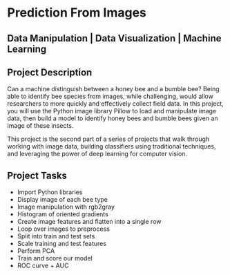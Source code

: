 # Prediction From Images
## Data Manipulation | Data Visualization | Machine Learning

## Project Description
Can a machine distinguish between a honey bee and a bumble bee? Being able to identify bee species from images, while challenging, would allow researchers to more quickly and effectively collect field data. In this project, you will use the Python image library Pillow to load and manipulate image data, then build a model to identify honey bees and bumble bees given an image of these insects.

This project is the second part of a series of projects that walk through working with image data, building classifiers using traditional techniques, and leveraging the power of deep learning for computer vision.

## Project Tasks
* Import Python libraries
* Display image of each bee type
* Image manipulation with rgb2gray
* Histogram of oriented gradients
* Create image features and flatten into a single row
* Loop over images to preprocess
* Split into train and test sets
* Scale training and test features
* Perform PCA
* Train and score our model
* ROC curve + AUC

